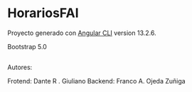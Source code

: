 # HorariosFAI

Proyecto generado con [Angular CLI](https://github.com/angular/angular-cli) version 13.2.6.

Bootstrap 5.0

## 
Autores:

Frotend: Dante R . Giuliano
Backend: Franco A. Ojeda Zuñiga

